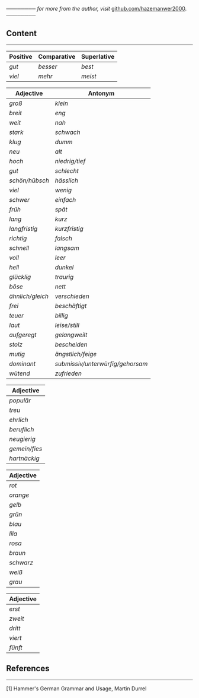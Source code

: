 ──────── *for more from the author, visit* [github.com/hazemanwer2000](https://github.com/hazemanwer2000). ────────
## Content
---

| Positive | Comparative | Superlative |
| -------- | ----------- | ----------- |
| *gut*    | *besser*    | *best*      |
| *viel*   | *mehr*      | *meist*     |

| Adjective        | Antonym                          |
| ---------------- | -------------------------------- |
| *groß*           | *klein*                          |
| *breit*          | *eng*                            |
| *weit*           | *nah*                            |
| *stark*          | *schwach*                        |
| *klug*           | *dumm*                           |
| *neu*            | *alt*                            |
| *hoch*           | *niedrig/tief*                   |
| *gut*            | *schlecht*                       |
| *schön/hübsch*   | *hässlich*                       |
| *viel*           | *wenig*                          |
| *schwer*         | *einfach*                        |
| *früh*           | *spät*<br>                       |
| *lang*           | *kurz*                           |
| *langfristig*    | *kurzfristig*                    |
| *richtig*        | *falsch*                         |
| *schnell*        | *langsam*                        |
| *voll*           | *leer*                           |
| *hell*           | *dunkel*                         |
| *glücklig*       | *traurig*                        |
| *böse*           | *nett*                           |
| *ähnlich/gleich* | *verschieden*                    |
| *frei*           | *beschäftigt*                    |
| *teuer*          | *billig*                         |
| *laut*           | *leise/still*                    |
| *aufgeregt*      | *gelangweilt*                    |
| *stolz*          | *bescheiden*                     |
| *mutig*          | *ängstlich/feige*                |
| *dominant*       | *submissiv/unterwürfig/gehorsam* |
| *wütend*         | *zufrieden*                      |

| Adjective     |
| ------------- |
| *populär*     |
| *treu*        |
| *ehrlich*     |
| *beruflich*   |
| *neugierig*   |
| *gemein/fies* |
| *hartnäckig*  |

| Adjective |
| --------- |
| *rot*     |
| *orange*  |
| *gelb*    |
| *grün*    |
| *blau*    |
| *lila*    |
| *rosa*    |
| *braun*   |
| *schwarz* |
| *weiß*    |
| *grau*    |


| Adjective |
| --------- |
| *erst*    |
| *zweit*   |
| *dritt*   |
| *viert*   |
| *fünft*   |

## References
---
[1] Hammer's German Grammar and Usage, Martin Durrel